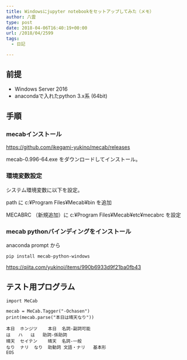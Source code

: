 ```yaml
---
title: Windowsにjupyter notebookをセットアップしてみた（メモ）
author: 八雲
type: post
date: 2018-04-06T16:40:19+00:00
url: /2018/04/2599
tags:
  - 日記

---
```

## 前提

  * Windows Server 2016
  * anacondaで入れたpython 3.x系 (64bit)

## 手順

### mecabインストール

https://github.com/ikegami-yukino/mecab/releases
  
mecab-0.996-64.exe をダウンロードしてインストール。

### 環境変数設定

システム環境変数に以下を設定。
  
path に c:¥Program Files¥Mecab¥bin を追加
  
MECABRC （新規追加）に c:¥Program Files¥Mecab¥etc¥mecabrc を設定

### mecab pythonバインディングをインストール

anaconda prompt から

    pip install mecab-python-windows
    

https://qiita.com/yukinoi/items/990b6933d9f21ba0fb43

## テスト用プログラム

    import MeCab
    
    mecab = MeCab.Tagger("-Ochasen")
    print(mecab.parse("本日は晴天なり"))
    
    本日  ホンジツ    本日  名詞-副詞可能     
    は   ハ   は   助詞-係助詞      
    晴天  セイテン    晴天  名詞-一般       
    なり  ナリ  なり  助動詞 文語・ナリ   基本形
    EOS
